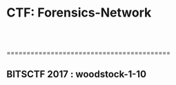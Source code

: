 # CTF: Forensics-Network
<br /><br />

=========================================

BITSCTF 2017 : woodstock-1-10
-----------------------------------------
